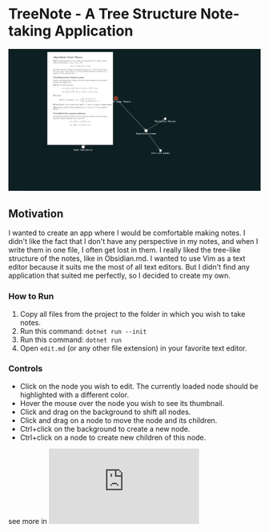 # TreeNote - A Tree Structure Note-taking Application

![](https://github.com/NejsemTonda/treeNote/blob/main/src/showcase1.png)

## Motivation

I wanted to create an app where I would be comfortable making notes. I didn't like the fact that I don't have any perspective in my notes, and when I write them in one file, I often get lost in them. I really liked the tree-like structure of the notes, like in Obsidian.md. I wanted to use Vim as a text editor because it suits me the most of all text editors. But I didn't find any application that suited me perfectly, so I decided to create my own.

### How to Run

1. Copy all files from the project to the folder in which you wish to take notes.
2. Run this command: `dotnet run --init`
3. Run this command: `dotnet run`
4. Open `edit.md` (or any other file extension) in your favorite text editor.

### Controls

- Click on the node you wish to edit. The currently loaded node should be highlighted with a different color.
- Hover the mouse over the node you wish to see its thumbnail.
- Click and drag on the background to shift all nodes.
- Click and drag on a node to move the node and its children.
- Ctrl+click on the background to create a new node.
- Ctrl+click on a node to create new children of this node.


see more in ![documentation](https://github.com/NejsemTonda/treeNote/blob/main/documentation/documentation.md)
